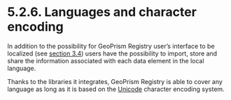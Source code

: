 # 5.2.6. Languages and character encoding

In addition to the possibility for GeoPrism Registry user’s interface to be localized (see [section 3.4](../../../../versions/current/3-deployment-and-setup/3.4-localisation)) users have the possibility to import, store and share the information associated with each data element in the local language.

Thanks to the libraries it integrates, GeoPrism Registry is able to cover any language as long as it is based on the [Unicode](https://home.unicode.org/) character encoding system.
